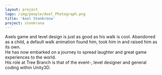 ```yaml
---
layout: project
logo: /img/people/Axel_Photograph.png
title: 'Axel Stenkrona'
project: stenkrona
---
```

Axels game and level design is just as good as his walk is cool. 
Abandoned as a child, a default walk animation found him, took him in and raised him as its own.
<br>
He has now embarked on a journey to spread laughter and great game 
experiences to the world.
<br>
His role at Tree Branch is that of the event-, level designer and 
general coding within Unity3D.
<br>

